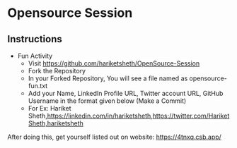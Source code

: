 # Opensource Session

## Instructions 
- Fun Activity
  - Visit https://github.com/hariketsheth/OpenSource-Session
  - Fork the Repository
  - In your Forked Repository, You will see a file named as opensource-fun.txt
  - Add your Name, LinkedIn Profile URL, Twitter account URL, GitHub Username in the format given below (Make a Commit)
  - For Ex: 
    Hariket Sheth,https://linkedin.com/in/hariketsheth,https://twitter.com/HariketSheth,hariketsheth

After doing this, get yourself listed out on website: https://4tnxq.csb.app/
